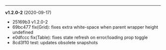 
-------------------
 **v1.2.0-2**  (2020-09-17) 

* 25169b3 v1.2.0-2
* 69bc477 fix(Grid): fixes extra white-space when parent wrapper height undefined
* e0dfccc fix(Table): fixes state refresh on error/loading prop toggle
* 8cd3f10 test: updates obsolete snapshots
